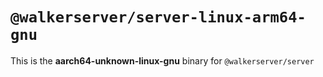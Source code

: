 # `@walkerserver/server-linux-arm64-gnu`

This is the **aarch64-unknown-linux-gnu** binary for `@walkerserver/server`
